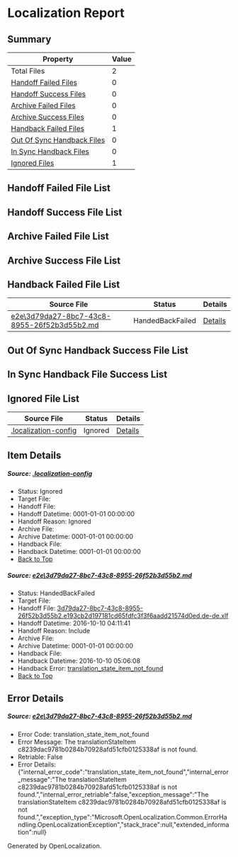 # <a name='report-top'></a> Localization Report

## Summary
 Property | Value 
 -------- | ----- 
 Total Files | 2
[ Handoff Failed Files ](#handoff-failed-list)| 0
[ Handoff Success Files ](#handoff-success-list)| 0
[ Archive Failed Files ](#archive-failed-list)| 0
[ Archive Success Files ](#archive-success-list)| 0
[ Handback Failed Files ](#handback-failed-list)| 1
[ Out Of Sync Handback Files ](#outofsync-handback-success-list)| 0
[ In Sync Handback Files ](#insync-handback-success-list)| 0
[ Ignored Files ](#ignored-list)| 1

## <a name='handoff-failed-list'></a> Handoff Failed File List

## <a name='handoff-success-list'></a> Handoff Success File List

## <a name='archive-failed-list'></a> Archive Failed File List

## <a name='archive-success-list'></a> Archive Success File List

## <a name='handback-failed-list'></a> Handback Failed File List
 Source File | Status | Details 
 ----------- | ------ | ------- 
 [e2e\3d79da27-8bc7-43c8-8955-26f52b3d55b2.md](https://github.com/OpenLocalizationTestOrg/ol-test0/blob/c329167b133276fd01116bec35f8b7d97f40b37a/e2e/3d79da27-8bc7-43c8-8955-26f52b3d55b2.md) | HandedBackFailed | [Details](#c8239dac9781b0284b70928afd51cfb0125338af1)

## <a name='outofsync-handback-success-list'></a> Out Of Sync Handback Success File List

## <a name='insync-handback-success-list'></a> In Sync Handback File Success List

## <a name='ignored-list'></a> Ignored File List
 Source File | Status | Details 
 ----------- | ------ | ------- 
 [.localization-config](https://github.com/OpenLocalizationTestOrg/ol-test0/blob/c329167b133276fd01116bec35f8b7d97f40b37a/.localization-config) | Ignored | [Details](#c268a05ecaa7ec85942ed632c29928ee5bd6da8d0)

## Item Details
##### <a name='c268a05ecaa7ec85942ed632c29928ee5bd6da8d0'></a> Source: [.localization-config](https://github.com/OpenLocalizationTestOrg/ol-test0/blob/c329167b133276fd01116bec35f8b7d97f40b37a/.localization-config)
* Status: Ignored
* Target File: 
* Handoff File: 
* Handoff Datetime: 0001-01-01 00:00:00
* Handoff Reason: Ignored
* Archive File: 
* Archive Datetime: 0001-01-01 00:00:00
* Handback File: 
* Handback Datetime: 0001-01-01 00:00:00
* [Back to Top](#report-top)

##### <a name='c8239dac9781b0284b70928afd51cfb0125338af1'></a> Source: [e2e\3d79da27-8bc7-43c8-8955-26f52b3d55b2.md](https://github.com/OpenLocalizationTestOrg/ol-test0/blob/c329167b133276fd01116bec35f8b7d97f40b37a/e2e/3d79da27-8bc7-43c8-8955-26f52b3d55b2.md)
* Status: HandedBackFailed
* Target File: 
* Handoff File: [3d79da27-8bc7-43c8-8955-26f52b3d55b2.e193cb2d197181cd65fdfc3f3f6aadd21574d0ed.de-de.xlf](https://github.com/OpenLocalizationTestOrg/ol-test0-handoff/blob/be5f8ac2484d869f9ac0e6a910d7f31c7309e68d/ol-handoff/OpenLocalizationTestOrg/ol-test0-dede/qimu/ht/3d79da27-8bc7-43c8-8955-26f52b3d55b2.e193cb2d197181cd65fdfc3f3f6aadd21574d0ed.de-de.xlf)
* Handoff Datetime: 2016-10-10 04:11:41
* Handoff Reason: Include
* Archive File: 
* Archive Datetime: 0001-01-01 00:00:00
* Handback File: 
* Handback Datetime: 2016-10-10 05:06:08
* Handback Error: [translation_state_item_not_found](#c8239dac9781b0284b70928afd51cfb0125338af1translation_state_item_not_found)
* [Back to Top](#report-top)


## Error Details
##### <a name='c8239dac9781b0284b70928afd51cfb0125338af1translation_state_item_not_found'></a> Source: [e2e\3d79da27-8bc7-43c8-8955-26f52b3d55b2.md](#c8239dac9781b0284b70928afd51cfb0125338af1)
* Error Code: translation_state_item_not_found
* Error Message: The translationStateItem c8239dac9781b0284b70928afd51cfb0125338af is not found.
* Retriable: False
* Error Details: {"internal_error_code":"translation_state_item_not_found","internal_error_message":"The translationStateItem c8239dac9781b0284b70928afd51cfb0125338af is not found.","internal_error_retriable":false,"exception_message":"The translationStateItem c8239dac9781b0284b70928afd51cfb0125338af is not found.","exception_type":"Microsoft.OpenLocalization.Common.ErrorHandling.OpenLocalizationException","stack_trace":null,"extended_information":null}


Generated by OpenLocalization.
